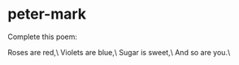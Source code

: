 # peter-mark

Complete this poem:

<p>Roses are red,\
Violets are blue,\
Sugar is sweet,\
And so are you.\
